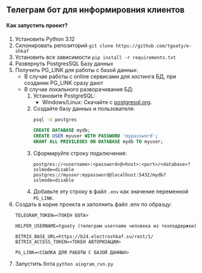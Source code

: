 ## Телеграм бот для информировния клиентов

#### Как запустить проект?

1. Установить Python 3.12
2. Склонировать репозиторий ```git clone https://github.com/tgoaty/e-shkaf```
3. Установить все зависимости ```pip install -r requirements.txt```
4. Развернуть PostgresSQL Базу данных
5. Получить PG_LINK для работы с базой данных:
   - В случае работы с online сервисами для хостинга БД, при создании PG_LINK сразу дают
   - В случае локального разворачивания БД:
     1. Установите PostgreSQL:  
        - Windows/Linux: Скачайте с [postgresql.org](https://www.postgresql.org/download/).  
     2. Создайте базу данных и пользователя:  
        ```bash
        psql -U postgres
        ```
        ```sql
        CREATE DATABASE mydb;
        CREATE USER myuser WITH PASSWORD 'mypassword';
        GRANT ALL PRIVILEGES ON DATABASE mydb TO myuser;
        ```
     3. Сформируйте строку подключения:  
        ```
        postgres://<username>:<password>@<host>:<port>/<database>?sslmode=disable
        postgres://myuser:mypassword@localhost:5432/mydb?sslmode=disable
        ```
     4. Добавьте эту строку в файл `.env` как значение переменной `PG_LINK`.  
7. Создать в корне проекта и заполнить файл .env по образцу:
    ```
    TELEGRAM_TOKEN=<ТОКЕН БОТА>
   
    HELPER_USERNAME=tgoaty (телеграм username человека из техподдержки)

    BITRIX_BASE_URL=https://b24.electroshkaf.su/rest/1/
    BITRIX_ACCESS_TOKEN=<ТОКЕН АВТОРИЗАЦИИ>

    PG_LINK=<ССЫЛКА ДЛЯ РАБОТЫ С БАЗОЙ ДАННЫХ>
   ```
8. Запустить бота ```python aiogram_run.py```

